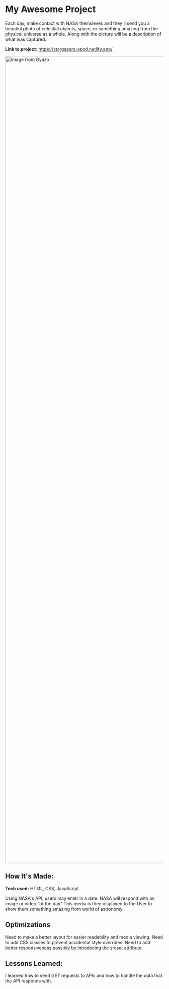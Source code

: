 # My Awesome Project
Each day, make contact with NASA themsleves and they'll send you a beautiul photo of celestial objects, space, or something amazing from the physical universe as a whole. Along with the picture will be a description of what was captured.

**Link to project:** https://stargazers-apod.netlify.app/

<a href="https://gyazo.com/b9355f51b24d3c049b473152dff5fcf0"><img src="https://i.gyazo.com/b9355f51b24d3c049b473152dff5fcf0.gif" alt="Image from Gyazo" width="2560"/></a>

## How It's Made:

**Tech used:** HTML, CSS, JavaScript

Using NASA's API, users may enter in a date. NASA will respond with an image or video "of the day" This media is then displayed to the User to show them something amazing from world of astronomy.

## Optimizations

Need to make a better layout for easier readability and media viewing. Need to add CSS classes to prevent accidental style overrides. Need to add better responsiveness possibly by introducing the srcset attribute.

## Lessons Learned:

I learned how to send GET requests to APIs and how to handle the data that the API responds with.
